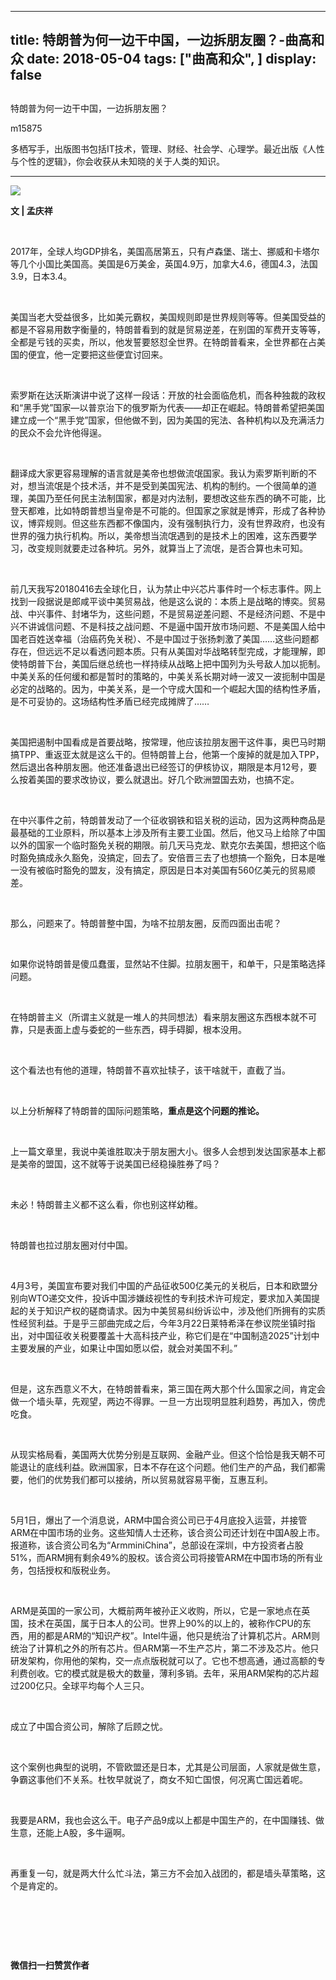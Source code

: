 
---
title:   特朗普为何一边干中国，一边拆朋友圈？-曲高和众
date: 2018-05-04
tags: ["曲高和众", ]
display: false
---


## 



特朗普为何一边干中国，一边拆朋友圈？




m15875




多栖写手，出版图书包括IT技术，管理、财经、社会学、心理学。最近出版《人性与个性的逻辑》，你会收获从未知晓的关于人类的知识。


****

<img class="" data-ratio="0.6" data-s="300,640" src="https://mmbiz.qpic.cn/mmbiz_jpg/fxGMiaL5Zj1gJDico1S5neCKgjiaMy3UI72TV7We6OF8dgN0AgaAL98acLtdFkBLFhDjBzib7wcNUpobMmhnzs7NEw/640?wx_fmt=jpeg" data-type="jpeg" data-w="600" style=""/>

**文 | 孟庆祥**

&nbsp;

2017年，全球人均GDP排名，美国高居第五，只有卢森堡、瑞士、挪威和卡塔尔等几个小国比美国高。美国是6万美金，英国4.9万，加拿大4.6，德国4.3，法国3.9，日本3.4。

&nbsp;

美国当老大受益很多，比如美元霸权，美国规则即是世界规则等等。但美国受益的都是不容易用数字衡量的，特朗普看到的就是贸易逆差，在别国的军费开支等等，全都是亏钱的买卖，所以，他发誓要怒怼全世界。在特朗普看来，全世界都在占美国的便宜，他一定要把这些便宜讨回来。

&nbsp;

索罗斯在达沃斯演讲中说了这样一段话：开放的社会面临危机，而各种独裁的政权和“黑手党”国家—以普京治下的俄罗斯为代表——却正在崛起。特朗普希望把美国建立成一个“黑手党”国家，但他做不到，因为美国的宪法、各种机构以及充满活力的民众不会允许他得逞。

&nbsp;

翻译成大家更容易理解的语言就是美帝也想做流氓国家。我认为索罗斯判断的不对，想当流氓是个技术活，并不是受到美国宪法、机构的制约。一个很简单的道理，美国乃至任何民主法制国家，都是对内法制，要想改这些东西的确不可能，比登天都难，比如特朗普想当皇帝是不可能的。但国家之家就是博弈，形成了各种协议，博弈规则。但这些东西都不像国内，没有强制执行力，没有世界政府，也没有世界的强力执行机构。所以，美帝想当流氓遇到的是技术上的困难，这东西要学习，改变规则就要走过各种坑。另外，就算当上了流氓，是否合算也未可知。

&nbsp;

前几天我写20180416去全球化日，认为禁止中兴芯片事件时一个标志事件。网上找到一段据说是郎咸平谈中美贸易战，他是这么说的：本质上是战略的博奕。贸易战、中兴事件、封堵华为，这些问题，不是贸易逆差问题、不是经济问题、不是中兴不讲诚信问题、不是科技之战问题、不是逼中国开放市场问题、不是美国人给中国老百姓送幸福（治癌药免关税）、不是中国过于张扬刺激了美国……这些问题都存在，但远远不足以看透问题本质。只有从美国对华战略转型完成，才能理解，即使特朗普下台，美国后继总统也一样持续从战略上把中国列为头号敌人加以扼制。中美关系的任何缓和都是暂时的策略的，中美关系长期对峙一波又一波扼制中国是必定的战略的。因为，中美关系，是一个守成大国和一个崛起大国的结构性矛盾，是不可妥协的。这场结构性矛盾已经完成摊牌了……

&nbsp;

美国把遏制中国看成是首要战略，按常理，他应该拉朋友圈干这件事，奥巴马时期搞TPP、重返亚太就是这么干的。但特朗普上台，他第一个废掉的就是加入TPP，然后退出各种朋友圈。他还准备退出已经签订的伊核协议，期限是本月12号，要么按着美国的要求改协议，要么就退出。好几个欧洲盟国去劝，也搞不定。

&nbsp;

在中兴事件之前，特朗普发动了一个征收钢铁和铝关税的运动，因为这两种商品是最基础的工业原料，所以基本上涉及所有主要工业国。然后，他又马上给除了中国以外的国家一个临时豁免关税的期限。前几天马克龙、默克尔去美国，想把这个临时豁免搞成永久豁免，没搞定，回去了。安倍晋三去了也想搞一个豁免，日本是唯一没有被临时豁免的盟友，没有搞定，原因是日本对美国有560亿美元的贸易顺差。

&nbsp;

那么，问题来了。特朗普整中国，为啥不拉朋友圈，反而四面出击呢？

&nbsp;

如果你说特朗普是傻瓜蠢蛋，显然站不住脚。拉朋友圈干，和单干，只是策略选择问题。

&nbsp;

在特朗普主义（所谓主义就是一堆人的共同想法）看来朋友圈这东西根本就不可靠，只是表面上虚与委蛇的一些东西，碍手碍脚，根本没用。

&nbsp;

这个看法也有他的道理，特朗普不喜欢扯犊子，该干啥就干，直截了当。

&nbsp;

以上分析解释了特朗普的国际问题策略，**重点是这个问题的推论。**

**&nbsp;**

上一篇文章里，我说中美谁胜取决于朋友圈大小。很多人会想到发达国家基本上都是美帝的盟国，这不就等于说美国已经稳操胜券了吗？

&nbsp;

未必！特朗普主义都不这么看，你也别这样幼稚。

&nbsp;

特朗普也拉过朋友圈对付中国。

&nbsp;

4月3号，美国宣布要对我们中国的产品征收500亿美元的关税后，日本和欧盟分别向WTO递交文件，投诉中国涉嫌歧视性的专利技术许可规定，要求加入美国提起的关于知识产权的磋商请求。因为中美贸易纠纷诉讼中，涉及他们所拥有的实质性经贸利益。于是乎三部曲完成之后，今年3月22日莱特希泽在参议院坐镇时指出，对中国征收关税要覆盖十大高科技产业，称它们是在“中国制造2025”计划中主要发展的产业，如果让中国如愿以偿，就会对美国不利。”

&nbsp;

但是，这东西意义不大，在特朗普看来，第三国在两大那个什么国家之间，肯定会做一个墙头草，先观望，两边不得罪。一旦一方出现明显胜利趋势，再加入，傍虎吃食。

&nbsp;

从现实格局看，美国两大优势分别是互联网、金融产业。但这个恰恰是我天朝不可能退让的底线利益。欧洲国家，日本不存在这个问题。他们生产的产品，我们都需要，他们的优势我们都可以接纳，所以贸易就容易平衡，互惠互利。

&nbsp;

5月1日，爆出了一个消息说，ARM中国合资公司已于4月底投入运营，并接管ARM在中国市场的业务。这些知情人士还称，该合资公司还计划在中国A股上市。报道称，该合资公司名为“ArmminiChina”，总部设在深圳，中方投资者占股51%，而ARM拥有剩余49%的股权。该合资公司将接管ARM在中国市场的所有业务，包括授权和版税业务。

&nbsp;

ARM是英国的一家公司，大概前两年被孙正义收购，所以，它是一家地点在英国，技术在英国，属于日本人的公司。世界上90%的以上的，被称作CPU的东西，用的都是ARM的“知识产权”。Intel牛逼，他只是统治了计算机芯片。ARM则统治了计算机之外的所有芯片。但ARM第一不生产芯片，第二不涉及芯片。他只研发架构，你用他的架构，交一点点版税就可以了。它也不想高通，通过高额的专利费创收。它的模式就是极大的数量，薄利多销。去年，采用ARM架构的芯片超过200亿只。全球平均每个人三只。

&nbsp;

成立了中国合资公司，解除了后顾之忧。

&nbsp;

这个案例也典型的说明，不管欧盟还是日本，尤其是公司层面，人家就是做生意，争霸这事他们不关系。杜牧早就说了，商女不知亡国恨，何况离亡国远着呢。

&nbsp;

我要是ARM，我也会这么干。电子产品9成以上都是中国生产的，在中国赚钱、做生意，还能上A股，多牛逼啊。

&nbsp;

再重复一句，就是两大什么忙斗法，第三方不会加入战团的，都是墙头草策略，这个是肯定的。

&nbsp;

&nbsp;

&nbsp;




**微信扫一扫赞赏作者**















